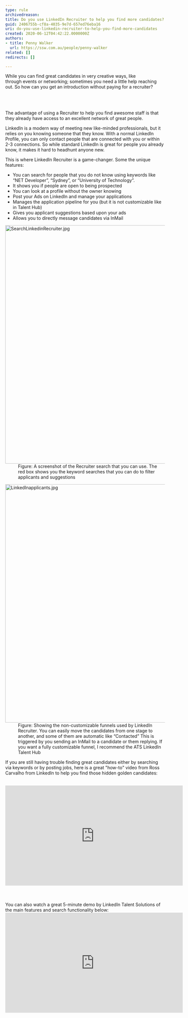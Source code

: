 ```yaml
---
type: rule
archivedreason: 
title: Do you use LinkedIn Recruiter to help you find more candidates?
guid: 2406755b-cf8a-4035-9e7d-657ed76eba16
uri: do-you-use-linkedin-recruiter-to-help-you-find-more-candidates
created: 2020-06-12T04:42:22.0000000Z
authors:
- title: Penny Walker
  url: https://ssw.com.au/people/penny-walker
related: []
redirects: []

---
```



​While you can find great candidates in very creative ways,&#160;like through&#160;events or&#160;networking;&#160;sometimes you need a little help reaching out. So how can you get an introduction without paying for a recruiter?<br><br>
<br><excerpt class='endintro'></excerpt><br>
<p>​The advantage of using a Recruiter to help you find awesome staff is that they already&#160;have access to an excellent network of great&#160;people.</p><p>LinkedIn is a modern way of meeting&#160;new&#160;like-minded&#160;professionals, but it relies on you knowing someone that they know.&#160;With a normal LinkedIn Profile, you can only contact people that are connected with you or within 2-3 connections. So while standard LinkedIn is great for people you already know, it makes it hard to headhunt anyone new.</p><p>This is where LinkedIn Recruiter is a game-changer. Some the unique features&#58;</p><ul><li>You can search for people that you do not know using keywords like “NET Developer”, “Sydney”, or “University of Technology”.</li><li>It shows you if people are open to being prospected</li><li>You can look at a profile without the owner knowing</li><li>Post your Ads on LinkedIn and manage your applications</li><li>Manages the application pipeline for you (but it is not customizable like in Talent Hub)</li><li>Gives you applicant suggestions based upon your ads</li><li>Allows you to directly message candidates via InMail​​​</li></ul><div><dl class="image"><dt><img src="/PublishingImages/SearchLinkedinRecruiter.jpg" alt="SearchLinkedinRecruiter.jpg" style="width&#58;750px;" /></dt><dd>Figure&#58; A screenshot of the Recruiter search that you can use. The red box shows you the keyword searches that you can do to filter applicants and suggestions​<br></dd></dl></div><dl class="image"><dt><img src="/PublishingImages/LinkedInapplicants.jpg" alt="LinkedInapplicants.jpg" style="width&#58;750px;" /></dt><dd>Figure&#58; Showing the non-customizable funnels used by LinkedIn Recruiter. You can easily move the candidates from one stage to another, and some of them are automatic like “Contacted” This is triggered by you sending an InMail to a candidate or them replying. If you want a fully customizable funnel, I recommend the ATS LinkedIn Talent Hub</dd></dl><p>If you are still having trouble finding great candidates either by searching via keywords or by posting jobs, here is a great &quot;how-to&quot; video from Ross Carvalho from&#160;LinkedIn to help​ you find those&#160;hidden golden candidates​&#58;<br></p><div>
   <br>
</div><div><div class="ms-rtestate-read ms-rte-embedcode ms-rte-embedil ms-rtestate-notify">
      <iframe width="560" height="315" src="https&#58;//www.youtube.com/embed/Fm9RbDKmfHg" frameborder="0"></iframe>&#160;</div>
   <br>
   <br>
</div><div>You can also&#160;watch a great 5-minute&#160;demo by LinkedIn Talent Solutions&#160;of the main features and search functionality below&#58;<br></div><div><div class="ms-rtestate-read ms-rte-embedcode ms-rte-embedil ms-rtestate-notify s4-wpActive">
      <iframe width="560" height="315" src="https&#58;//www.youtube.com/embed/Fhn-3K6oAM0" frameborder="0"></iframe>&#160;</div>
   <br>
</div>
<br>


